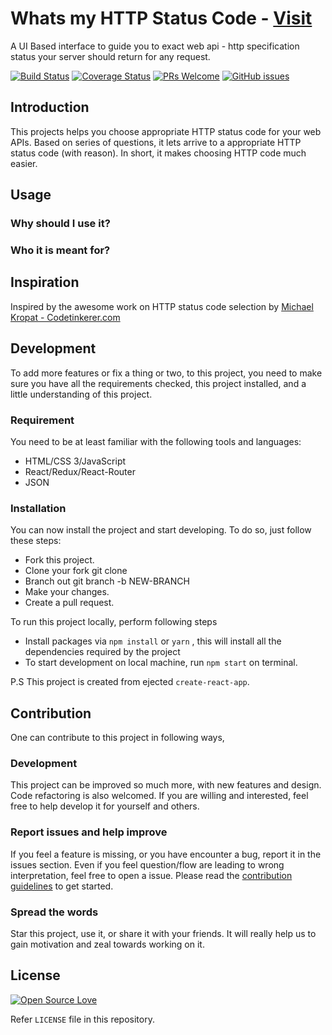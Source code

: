 # Whats my HTTP Status Code - [Visit](https://httpstatuscode.netlify.com)

A UI Based interface to guide you to exact web api - http specification status your server should return for any request.

[![Build Status](https://travis-ci.org/anubhavsrivastava/whats-my-http-statuscode.svg?branch=master)](https://travis-ci.org/anubhavsrivastava/whats-my-http-statuscode)
[![Coverage Status](https://coveralls.io/repos/github/anubhavsrivastava/whats-my-http-statuscode/badge.svg?branch=master)](https://coveralls.io/github/anubhavsrivastava/whats-my-http-statuscode?branch=master)
[![PRs Welcome](https://img.shields.io/badge/PRs-welcome-brightgreen.svg?style=flat-square)](http://makeapullrequest.com)
[![GitHub issues](https://img.shields.io/github/issues/anubhavsrivastava/whats-my-http-statuscode.svg?style=flat-square)](https://github.com/anubhavsrivastava/whats-my-http-statuscode/issues)

## Introduction

This projects helps you choose appropriate HTTP status code for your web APIs. Based on series of questions, it lets arrive to a appropriate HTTP status code (with reason). In short, it makes choosing HTTP code much easier.

## Usage

### Why should I use it?

### Who it is meant for?

## Inspiration

Inspired by the awesome work on HTTP status code selection by [Michael Kropat - Codetinkerer.com](https://www.codetinkerer.com/2015/12/04/choosing-an-http-status-code.html)

## Development

To add more features or fix a thing or two, to this project, you need to make sure you have all the requirements checked, this project installed, and a little understanding of this project.

### Requirement

You need to be at least familiar with the following tools and languages:

-   HTML/CSS 3/JavaScript
-   React/Redux/React-Router
-   JSON

### Installation

You can now install the project and start developing. To do so, just follow these steps:

-   Fork this project.
-   Clone your fork git clone
-   Branch out git branch -b NEW-BRANCH
-   Make your changes.
-   Create a pull request.

To run this project locally, perform following steps

-   Install packages via `npm install` or `yarn` , this will install all the dependencies required by the project
-   To start development on local machine, run `npm start` on terminal.

P.S This project is created from ejected `create-react-app`.

## Contribution

One can contribute to this project in following ways,

### Development

This project can be improved so much more, with new features and design. Code refactoring is also welcomed. If you are willing and interested, feel free to help develop it for yourself and others.

### Report issues and help improve

If you feel a feature is missing, or you have encounter a bug, report it in the issues section. Even if you feel question/flow are leading to wrong interpretation, feel free to open a issue.
Please read the [contribution guidelines](CONTRIBUTING.md) to get started.

### Spread the words

Star this project, use it, or share it with your friends. It will really help us to gain motivation and zeal towards working on it.

## License

[![Open Source Love](https://badges.frapsoft.com/os/mit/mit.svg?v=102)](LICENSE)

Refer `LICENSE` file in this repository.
